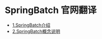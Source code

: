 # SpringBatch 官网翻译

- [1.SpringBatch介绍](/springbatch/1.SpringBatch介绍.md)
- [2.SpringBatch概念说明](/springbatch/2.SpringBatch概念说明.md)
